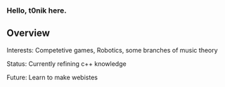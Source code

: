 ### Hello, t0nik here.

## Overview
Interests: Competetive games, Robotics, some branches of music theory

Status: Currently refining c++ knowledge

Future: Learn to make webistes
